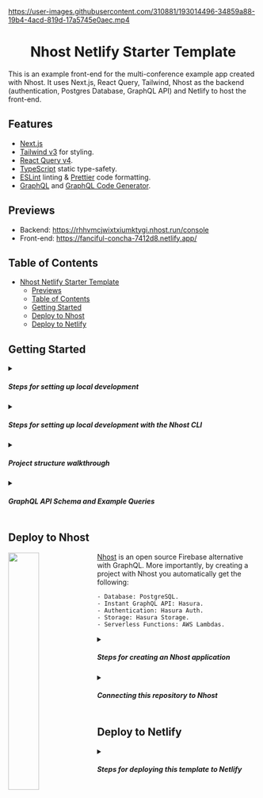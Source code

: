 https://user-images.githubusercontent.com/310881/193014496-34859a88-19b4-4acd-819d-17a5745e0aec.mp4

<div align="center">
  <h1>Nhost Netlify Starter Template</h1>
</div>

<p>This is an example front-end for the multi-conference example app created with Nhost. It uses Next.js, React Query, Tailwind, Nhost as the backend (authentication, Postgres Database, GraphQL API) and Netlify to host the front-end.</p>

## Features

- [Next.js](https://github.com/vercel/next.js/)
- [Tailwind v3](https://tailwindcss.com/) for styling.
- [React Query v4](https://github.com/TanStack/query).
- [TypeScript](https://typescriptlang.org) static type-safety.
- [ESLint](https://eslint.org) linting & [Prettier](https://prettier.io) code formatting.
- [GraphQL](https://graphql.org/) and [GraphQL Code Generator](https://www.graphql-code-generator.com/).

## Previews

- Backend: https://rhhvmcjwixtxiumktygi.nhost.run/console
- Front-end: https://fanciful-concha-7412d8.netlify.app/

## Table of Contents

- [Nhost Netlify Starter Template](#nhost-netlify-starter-template)
  - [Previews](#previews)
  - [Table of Contents](#table-of-contents)
  - [Getting Started](#getting-started)
  - [Deploy to Nhost](#deploy-to-nhost)
  - [Deploy to Netlify](#deploy-to-netlify)

## Getting Started

<details><summary><h5>Steps for setting up local development</h5></summary>

1. Clone the repository:

```sh
git clone https://github.com/nhost/nhost-netlify-starter-nextjs-reactquery.git
```

2. Install the dependencies:

```sh
yarn install
```

3. Start the Next.js application:

```sh
yarn dev
```

</details>

<details><summary><h5>Steps for setting up local development with the Nhost CLI</h5></summary>

When you start developing your front-end you will see that there's data already preloaded. This is coming from an environment Nhost has prepared to run the `conference` application. In order to make changes to the backend (tables, columns, permissions, etc...) you need to start a local Nhost environment yourself.

1. Install the [Nhost CLI](https://docs.nhost.io/platform/overview/get-started-with-nhost-cli):

```sh
sudo curl -L https://raw.githubusercontent.com/nhost/cli/main/get.sh | bash
```

2. Start the Nhost application:

```sh
nhost up
```

> The CLI uses seed data (`nhost/seed`) to populate the database with a user and a conference. Learn more in the [Nhost CLI documentation](https://docs.nhost.io/platform/database#seed-data).

3. Create a `.env.local` file in the root with the following content:

```sh
NEXT_PUBLIC_NHOST_SUBDOMAIN=localhost:1337
```

4. Start (or restart) the Next.js application:

```sh
yarn dev
```

You'll see that the data is now coming from your local Nhost environment. Add conferences either through the [Hasura Console](http://localhost:9695) or through the [conference management page on the front-end](http://localhost:3000/conferences) by [signing in](http://localhost:3000/sign-in).

You can use the following credentials to manage conferences:

```sh
email: manager@conferenceplatform.com
password: Manager1234!
```

</details>

<details><summary><h5>Project structure walkthrough</h5></summary>

Inside this folder you are going to see both the specification for the backend (Nhost) and the front-end (Next.js):

```
/
├── nhost/
├── .nhost/
├── src/
│   ├── components/
│   │   ├── common/
│   |   ├── conferences/
│   |   ├── speakers/
│   |   └── talks/
│   ├── graphql/
│   │   └── *.gql
│   ├── pages/
│   │   ├── conferences/
│   |   |   └── [conferenceSlug]/
│   |   └── *.tsx
│   ├── types/
│   │   └── *.ts
│   └── utils/
│       ├── __generated__/
│       │   └── graphql.ts (contains auto-generated GraphQL hooks)
│       └── *.ts
└── package.json
```

- `nhost` is the main specification of your backend: tables, permissions & roles.
- `.nhost` is a folder created by the CLI that contains the state of your backend.
- `src` is the main folder for your front-end.
- `src/components` contains all the components used in the application.
- `src/graphql` contains all the hooks for GraphQL queries and mutations used in the application.
- `src/pages` contains all the pages used in the application.
- `src/types` contains all the types used in the application.
- `src/utils` contains all the utility functions used in the application.

</details>
<details><summary><h5>GraphQL API Schema and Example Queries</h5></summary>

```graphql
query Conferences {
  conferences(order_by: { name: asc }) {
    id
    name
    slug
    location
    featured
    start_date
    end_date
    talks(order_by: { start_date: asc }) {
      id
      name
      start_date
      end_date
    }
    speakers(order_by: { name: asc }) {
      id
      avatar_url
    }
  }
}
```

```graphql
query Speakers {
  speakers {
    id
    name
    bio
    social
    job_description
    avatar_url
  }
}
```

```graphql
query Talks {
  talks {
    id
    name
    start_date
    end_date
    speaker {
      name
    }
  }
}
```

Queries and mutations defined in the `src/graphql` folder can be used in the front-end by generating the GraphQL hooks with the following command:

```sh
yarn codegen
```

This will generate the hooks in `src/utils/__generated__/graphql.ts`.

</details>

## Deploy to Nhost

<img align="left" width="35%" src="https://user-images.githubusercontent.com/20285232/181691897-1269d9d3-94fb-4958-ac27-83a70ab00309.png" >

[Nhost](https://nhost.io/) is an open source Firebase alternative with GraphQL. More importantly, by creating a project with Nhost you automatically get the following:

```
- Database: PostgreSQL.
- Instant GraphQL API: Hasura.
- Authentication: Hasura Auth.
- Storage: Hasura Storage.
- Serverless Functions: AWS Lambdas.
```

<details><summary><h5>Steps for creating an Nhost application</h5></summary>

Log in to your Nhost dashboard and click the **Create Your First Project** button.

<p align="center" width="100%">
    <img width="55%"" src="https://docs.nhost.io/assets/images/nhost-dashboard-8e4da43291a39f8f9b127c470d75c079.png"> 
</p>

Next, give your new Nhost app a name, select a geographic region for your Nhost services and click Create App.

<p align="center" width="100%">
    <img width="55%"" src="https://docs.nhost.io/assets/images/new-nhost-project-fc7763b2a8df9513ead5280e305bd554.png"> 
</p>

After a few seconds, you should get a PostgreSQL database, a GraphQL API with Hasura, file storage, and authentication set up.

</details>

<details><summary><h5>Connecting this repository to Nhost</h5></summary>

Nhost supports a Git workflow which means that you can safely work locally with the CLI and when you are ~~confident~~ with your changes, you can push to your repository and your application will be automatically deployed (any following updates you push to your code will also be automatically be deployed.) To allow this, you need to connect this repository to your Nhost projects through the Nhost Dashboard:

1. Fork/clone this repository to your GitHub account.

2. Provide the required permissions to select this repository for the official Nhost GitHub application.

3. Find your repository on the Nhost Dashboard & connect it:

<p align="center" width="100%">
    <img width="55%"" src="https://user-images.githubusercontent.com/20285232/181070306-851187ca-6595-4cdc-b458-b62b479479db.png"> 
</p>

4. Once connected, the application will automatically deploy.

<p align="center" width="100%" height="100%">
    <img width="55%"" src="https://user-images.githubusercontent.com/20285232/181070624-f12571a4-6b77-4a2f-acab-9e156306b392.png"> 
</p>

5. Add changes to your application. Any changes you push to your repository will also be automatically be deployed (you can see your deployments on the "Deployments" section of the console)

<p align="center" width="100%">
    <img width="55%"" src="https://user-images.githubusercontent.com/20285232/181070633-c3c67e94-981c-4574-954b-c643448f387e.png"> 
</p>

</details>
                                                                                                                                 
## Deploy to Netlify
                                                                                                                                 
<details><summary><h5>Steps for deploying this template to Netlify</h5></summary>
                                                                                                                            
1. Clone this repo: `https://github.com/nhost/nhost-netlify-starter-nextjs-reactquery.git`
2. Make sure you are in the correct directory and run`yarn install` (or `npm install`.)
3. Run `yarn dev` (or `npm run dev`.)
4. Make your desired changes to the front-end.
5. Provide the necessary permissions to the Netlify application for your GitHub repository.
6. Once you import the repository, add the correct environment variables from your Nhost application:

```
NEXT_PUBLIC_NHOST_SUBDOMAIN=YOUR_NHOST_APP_SUBDOMAIN
NEXT_PUBLIC_NHOST_REGION=YOUR_NHOST_APP_REGION
```

You can select these variables from your app overview:

<p align="center" width="100%">
<img width="33%"" src="https://user-images.githubusercontent.com/20285232/181790261-065d7e61-6986-4acc-94d7-5a7f828da76d.png"> 
</p>

Then add the variables to your Netlify Deployment:

<p align="center" width="100%">
<img width="50%"" src="https://user-images.githubusercontent.com/20285232/181789867-ebd6a197-8125-47a1-9bd1-8f8f01e24f29.png"> 
</p>
</details>

